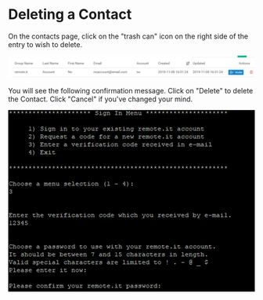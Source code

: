 # Deleting a Contact

On the contacts page, click on the "trash can" icon on the right side of the entry to wish to delete.

![](../../.gitbook/assets/image%20%2862%29.png)

You will see the following confirmation message.  Click on "Delete" to delete the Contact.  Click "Cancel" if you've changed your mind.

![](../../.gitbook/assets/image%20%28128%29.png)

